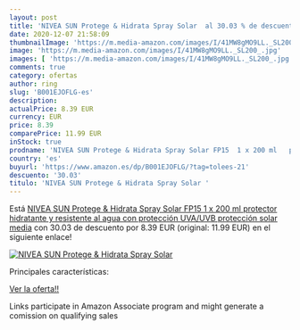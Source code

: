 ```yaml
---
layout: post
title: 'NIVEA SUN Protege & Hidrata Spray Solar  al 30.03 % de descuento'
date: 2020-12-07 21:58:09
thumbnailImage: 'https://m.media-amazon.com/images/I/41MW8gMO9LL._SL200_.jpg'
image: 'https://m.media-amazon.com/images/I/41MW8gMO9LL._SL200_.jpg'
images: [ 'https://m.media-amazon.com/images/I/41MW8gMO9LL._SL200_.jpg' ]
comments: true
category: ofertas
author: ring
slug: 'B001EJOFLG-es'
description:
actualPrice: 8.39 EUR
currency: EUR
price: 8.39
comparePrice: 11.99 EUR
inStock: true
prodname: 'NIVEA SUN Protege & Hidrata Spray Solar FP15  1 x 200 ml   protector hidratante y resistente al agua con protección UVA/UVB  protección solar media'
country: 'es'
buyurl: 'https://www.amazon.es/dp/B001EJOFLG/?tag=tolees-21'
descuento: '30.03'
titulo: 'NIVEA SUN Protege & Hidrata Spray Solar '
---
```


Está [NIVEA SUN Protege & Hidrata Spray Solar FP15  1 x 200 ml   protector hidratante y resistente al agua con protección UVA/UVB  protección solar media](https://www.amazon.es/dp/B001EJOFLG/?tag=tolees-21) con 30.03 de descuento por 8.39 EUR (original: 11.99 EUR) en el siguiente enlace!

[![NIVEA SUN Protege & Hidrata Spray Solar ](https://m.media-amazon.com/images/I/41MW8gMO9LL._SL200_.jpg)](https://www.amazon.es/dp/B001EJOFLG/?tag=tolees-21)

Principales características:


[Ver la oferta!!](https://www.amazon.es/dp/B001EJOFLG/?tag=tolees-21)

Links participate in Amazon Associate program and might generate a comission on qualifying sales


